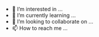- 👀 I’m interested in ...
- 🌱 I’m currently learning ...
- 💞️ I’m looking to collaborate on ...
- 📫 How to reach me ...

<!---
Daniel-Da-Cunha-Gomes/Daniel-Da-Cunha-Gomes is a repository that will allow you to have a quick presentation of my person.
👋 Hi, I’m @Daniel-Da-Cunha-Gomes. I am a French student, in the school PARIS YNOV CAMPUS in the first year, of a computer science bachelor.
--->
